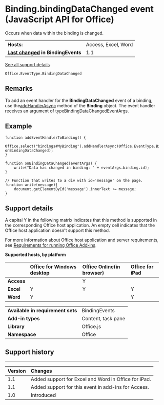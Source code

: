 
# Binding.bindingDataChanged event (JavaScript API for Office)
Occurs when data within the binding is changed.

|||
|:-----|:-----|
|**Hosts:**|Access, Excel, Word|
|**[Last changed](#bk_history) in BindingEvents**|1.1|
[See all support details](#bk_support)

```
Office.EventType.BindingDataChanged
```


## Remarks

To add an event handler for the  **BindingDataChanged** event of a binding, use the[addHandlerAsync](../reference/shared/binding-object/addhandlerasync-method.md) method of the **Binding** object. The event handler receives an argument of type[BindingDataChangedEventArgs](../reference/shared/binding-object/data-changed-event/args/bindingdatachangedeventargs-object.md).


## Example




```
function addEventHandlerToBinding() {
    Office.select("bindings#MyBinding").addHandlerAsync(Office.EventType.BindingDataChanged, onBindingDataChanged);
}

function onBindingDataChanged(eventArgs) {
    write("Data has changed in binding: " + eventArgs.binding.id);
}

// Function that writes to a div with id='message' on the page.
function write(message){
    document.getElementById('message').innerText += message; 
}
```


## Support details
<a name="bk_support"> </a>

A capital Y in the following matrix indicates that this method is supported in the corresponding Office host application. An empty cell indicates that the Office host application doesn't support this method.

For more information about Office host application and server requirements, see [Requirements for running Office Add-ins](http://msdn.microsoft.com/library/67340567-bb9a-498c-96d3-3f52f28c16bc%28Office.15%29.aspx).


**Supported hosts, by platform**


||**Office for Windows desktop**|**Office Online(in browser)**|**Office for iPad**|
|:-----|:-----|:-----|:-----|
|**Access**||Y||
|**Excel**|Y|Y|Y|
|**Word**|Y||Y|

|||
|:-----|:-----|
|**Available in requirement sets**|BindingEvents|
|**Add-in types**|Content, task pane|
|**Library**|Office.js|
|**Namespace**|Office|

## Support history
<a name="bk_history"> </a>




****


|**Version**|**Changes**|
|:-----|:-----|
|1.1|Added support for Excel and Word in Office for iPad.|
|1.1|Added support for this event in add-ins for Access.|
|1.0|Introduced|

